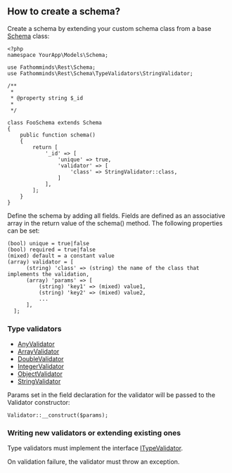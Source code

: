 ## How to create a schema? ##

Create a schema by extending your custom schema class from a base [Schema](../../src/Schema.php) class:

```
<?php
namespace YourApp\Models\Schema;

use Fathomminds\Rest\Schema;
use Fathomminds\Rest\Schema\TypeValidators\StringValidator;

/**
 *
 * @property string $_id
 *
 */

class FooSchema extends Schema
{
    public function schema()
    {
        return [
            '_id' => [
                'unique' => true,
                'validator' => [
                    'class' => StringValidator::class,
                ]
            ],
        ];
    }
}

```

Define the schema by adding all fields. Fields are defined as an associative array in the return value of the schema() method. The following properties can be set:

```
(bool) unique = true|false
(bool) required = true|false
(mixed) default = a constant value
(array) validator = [
      (string) 'class' => (string) the name of the class that implements the validation,
      (array) 'params' => [
          (string) 'key1' => (mixed) value1,
          (string) 'key2' => (mixed) value2,
          ...
      ],
  ];
```

### Type validators ###

* [AnyValidator](../../src/Schema/TypeValidators/AnyValidator.php)
* [ArrayValidator](../../src/Schema/TypeValidators/AnyValidator.php)
* [DoubleValidator](../../src/Schema/TypeValidators/AnyValidator.php)
* [IntegerValidator](../../src/Schema/TypeValidators/AnyValidator.php)
* [ObjectValidator](../../src/Schema/TypeValidators/AnyValidator.php)
* [StringValidator](../../src/Schema/TypeValidators/AnyValidator.php)

Params set in the field declaration for the validator will be passed to the Validator constructor:

```
Validator::__construct($params);
```

### Writing new validators or extending existing ones ###

Type validators must implement the interface [ITypeValidator](../../src/Contracts/ITypeValidator.php).

On validation failure, the validator must throw an exception.
